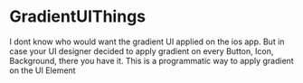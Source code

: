 # GradientUIThings
I dont know who would want the gradient UI applied on the ios app. But in case your UI designer decided to apply gradient on every Button, Icon, Background, there you have it. This is a programmatic way to apply gradient on the UI Element
